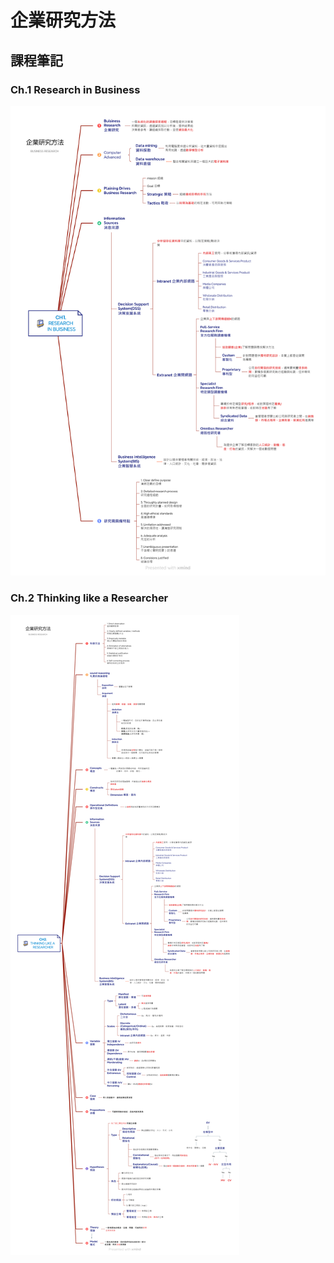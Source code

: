 # 企業研究方法
## 課程筆記
### Ch.1 Research in Business
![ch1圖片](圖片/Ch1.png)
### Ch.2 Thinking like a Researcher
![ch2圖片](圖片/Ch2.png)
